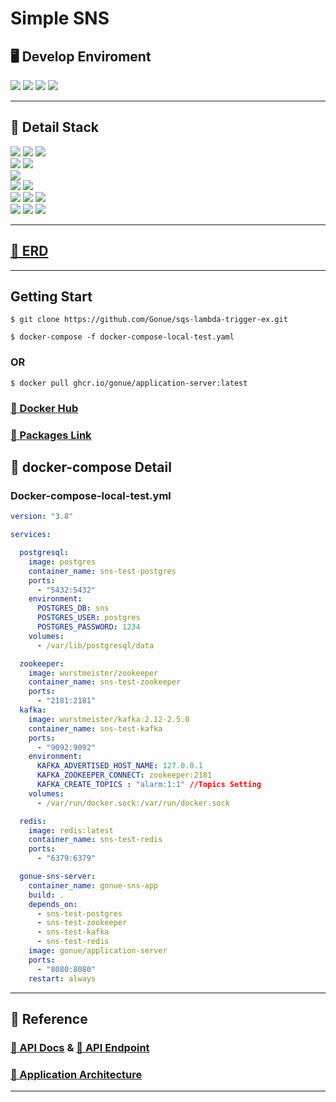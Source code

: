 # Simple SNS

## 🖥️ Develop Enviroment
<img src="https://img.shields.io/badge/Java 11-1E8CBE?style=for-the-badge&logo=&logoColor=white">
<img src="https://img.shields.io/badge/springboot 2.7.1-6DB33F?style=for-the-badge&logo=SpringBoot&logoColor=white">
<img src="https://img.shields.io/badge/Gradle 2.7.1-02303A?style=for-the-badge&logo=Gradle&logoColor=white">
<img src="https://img.shields.io/badge/Intellij IDEA Ultimate-000000?style=for-the-badge&logo=Intellij IDEA&logoColor=white">
<br>

----

## 📂 Detail Stack
 
<img src="https://img.shields.io/badge/JAVA 11-3776AB?style=for-the-badge&logo=Java&logoColor=white">
<img src="https://img.shields.io/badge/Spring DATA JPA-6DB33F?style=for-the-badge&logo=Codeforces&logoColor=white">
<img src="https://img.shields.io/badge/Spring Security-6DB33F?style=for-the-badge&logo=SpringSecurity&logoColor=white">
<br>

<img src="https://img.shields.io/badge/PostgreSQL-4169E1?style=for-the-badge&logo=Postgresql&logoColor=white">
<img src="https://img.shields.io/badge/Redis-DC382D?style=for-the-badge&logo=Redis&logoColor=white">
<br>

<img src="https://img.shields.io/badge/Kafka-231F20?style=for-the-badge&logo=ApacheKafka&logoColor=white">
<br>

<img src="https://img.shields.io/badge/PostMan-FF6C37?style=for-the-badge&logo=Postman&logoColor=white">
<img src="https://img.shields.io/badge/Junit5-25A162?style=for-the-badge&logo=JUnit5&logoColor=white">
<br>

<img src="https://img.shields.io/badge/docker-2496ED?style=for-the-badge&logo=docker&logoColor=white">
<img src="https://img.shields.io/badge/AWS ECR-FF9900?style=for-the-badge&logo=Amazon EKS&logoColor=white">
<img src="https://img.shields.io/badge/AWS ECS-FF9900?style=for-the-badge&logo=Amazon ECS&logoColor=white">
<br>

<img src="https://img.shields.io/badge/Git-F05032?style=for-the-badge&logo=git&logoColor=white">
<img src="https://img.shields.io/badge/Github-181717?style=for-the-badge&logo=github&logoColor=white">
<img src="https://img.shields.io/badge/gitkraken-179287?style=for-the-badge&logo=gitkraken&logoColor=white">
<br>

----

## [🔗 ERD]()

----

## Getting Start
```shell
$ git clone https://github.com/Gonue/sqs-lambda-trigger-ex.git
```
```shell
$ docker-compose -f docker-compose-local-test.yaml
```

### OR

```shell
$ docker pull ghcr.io/gonue/application-server:latest
```

### [🔗 Docker Hub](https://hub.docker.com/repository/docker/gonue/application-server/general)
### [🔗 Packages Link](https://github.com/Gonue/sqs-lambda-trigger-ex/pkgs/container/application-server)

## 🐳 docker-compose Detail

### Docker-compose-local-test.yml
```yaml
version: "3.8"

services:

  postgresql:
    image: postgres
    container_name: sns-test-postgres
    ports:
      - "5432:5432"
    environment:
      POSTGRES_DB: sns
      POSTGRES_USER: postgres
      POSTGRES_PASSWORD: 1234
    volumes:
      - /var/lib/postgresql/data

  zookeeper:
    image: wurstmeister/zookeeper
    container_name: sns-test-zookeeper
    ports:
      - "2181:2181"
  kafka:
    image: wurstmeister/kafka:2.12-2.5.0
    container_name: sns-test-kafka
    ports:
      - "9092:9092"
    environment:
      KAFKA_ADVERTISED_HOST_NAME: 127.0.0.1
      KAFKA_ZOOKEEPER_CONNECT: zookeeper:2181
      KAFKA_CREATE_TOPICS : "alarm:1:1" //Topics Setting
    volumes:
      - /var/run/docker.sock:/var/run/docker.sock

  redis:
    image: redis:latest
    container_name: sns-test-redis
    ports:
      - "6379:6379"

  gonue-sns-server:
    container_name: gonue-sns-app
    build: .
    depends_on:
      - sns-test-postgres
      - sns-test-zookeeper
      - sns-test-kafka
      - sns-test-redis
    image: gonue/application-server
    ports:
      - "8080:8080"
    restart: always
```

----
## 📑 Reference

### [🔗 API Docs]() & [🔗 API Endpoint]()

### [🔗 Application Architecture]()

----







